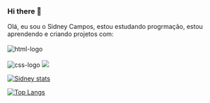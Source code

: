 ### Hi there 👋

Olá, eu sou o Sidney Campos, estou estudando progrmação, estou aprendendo e criando projetos com:
<br>
<br>
<img src="https://img.shields.io/badge/HTML5-E34F26?style=for-the-badge&logo=html5&logoColor=white" alt="html-logo" />
<br>
<br>
<img src="https://img.shields.io/badge/CSS3-1572B6?style=for-the-badge&logo=css3&logoColor=white" alt="css-logo" />
<img src="https://img.shields.io/badge/JavaScript-323330?style=for-the-badge&logo=javascript&logoColor=F7DF1E"/>


[![Sidney stats](https://github-readme-stats.vercel.app/api?username=Sidney2719)](https://github.com/anuraghazra/github-readme-stats)

[![Top Langs](https://github-readme-stats.vercel.app/api/top-langs/?username=Sidney2719)](https://github.com/anuraghazra/github-readme-stats)

